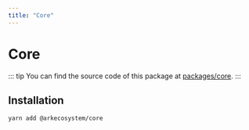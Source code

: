 ```yaml
---
title: "Core"
---
```


# Core

::: tip
You can find the source code of this package at [packages/core](https://github.com/ArkEcosystem/core/tree/master/packages/core).
:::

## Installation

```bash
yarn add @arkecosystem/core
```
